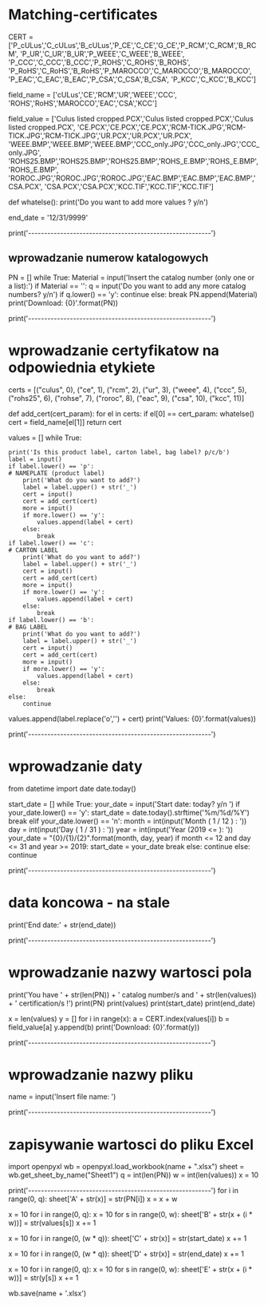 # Matching-certificates
CERT = ['P_cULus','C_cULus','B_cULus','P_CE','C_CE','G_CE','P_RCM','C_RCM','B_RCM',
        'P_UR','C_UR','B_UR','P_WEEE','C_WEEE','B_WEEE',
        'P_CCC','C_CCC','B_CCC','P_ROHS','C_ROHS','B_ROHS',
        'P_RoHS','C_RoHS','B_RoHS','P_MAROCCO','C_MAROCCO','B_MAROCCO',
        'P_EAC','C_EAC','B_EAC','P_CSA','C_CSA','B_CSA',
        'P_KCC','C_KCC','B_KCC']

field_name = ['cULus','CE','RCM','UR','WEEE','CCC',
             'ROHS','RoHS','MAROCCO','EAC','CSA','KCC']

field_value = ['Culus listed cropped.PCX','Culus listed cropped.PCX','Culus listed cropped.PCX',
              'CE.PCX','CE.PCX','CE.PCX','RCM-TICK.JPG','RCM-TICK.JPG','RCM-TICK.JPG','UR.PCX','UR.PCX','UR.PCX',
              'WEEE.BMP','WEEE.BMP','WEEE.BMP','CCC_only.JPG','CCC_only.JPG','CCC_only.JPG',
              'ROHS25.BMP','ROHS25.BMP','ROHS25.BMP','ROHS_E.BMP','ROHS_E.BMP','ROHS_E.BMP',
              'ROROC.JPG','ROROC.JPG','ROROC.JPG','EAC.BMP','EAC.BMP','EAC.BMP','CSA.PCX',
              'CSA.PCX','CSA.PCX','KCC.TIF','KCC.TIF','KCC.TIF']

def whatelse():
    print('Do you want to add more values ? y/n')

end_date = '12/31/9999'

print('---------------------------------------------------------')
## wprowadzanie numerow katalogowych
PN = []
while True:
    Material = input('Insert the catalog number (only one or a list):')
    if Material == '':
        q = input('Do you want to add any more catalog numbers? y/n')
        if q.lower() == 'y':
            continue
        else:
            break
    PN.append(Material)
print('Download: {0}'.format(PN))

print('---------------------------------------------------------')
# wprowadzanie certyfikatow na odpowiednia etykiete
certs = [("culus", 0), ("ce", 1), ("rcm", 2), ("ur", 3), ("weee", 4), ("ccc", 5), ("rohs25", 6), ("rohse", 7),
         ("roroc", 8), ("eac", 9), ("csa", 10), ("kcc", 11)]

def add_cert(cert_param):
    for el in certs:
        if el[0] == cert_param:
            whatelse()
            cert = field_name[el[1]]
    return cert


values = []
while True:

    print('Is this product label, carton label, bag label? p/c/b')
    label = input()
    if label.lower() == 'p':                                                                # NAMEPLATE (product label)
        print('What do you want to add?')
        label = label.upper() + str('_')
        cert = input()
        cert = add_cert(cert)
        more = input()
        if more.lower() == 'y':
            values.append(label + cert)
        else:
            break
    if label.lower() == 'c':                                                                # CARTON LABEL
        print('What do you want to add?')
        label = label.upper() + str('_')
        cert = input()
        cert = add_cert(cert)
        more = input()
        if more.lower() == 'y':
            values.append(label + cert)
        else:
            break
    if label.lower() == 'b':                                                                # BAG LABEL
        print('What do you want to add?')
        label = label.upper() + str('_')
        cert = input()
        cert = add_cert(cert)
        more = input()
        if more.lower() == 'y':
            values.append(label + cert)
        else:
            break
    else:
        continue

values.append(label.replace('o','') + cert)
print('Values: {0}'.format(values))

print('---------------------------------------------------------')
# wprowadzanie daty

from datetime import date
date.today()

start_date = []
while True:
    your_date = input('Start date: today? y/n ')
    if your_date.lower() == 'y':
        start_date = date.today().strftime('%m/%d/%Y')
        break
    elif your_date.lower() == 'n':
        month = int(input('Month ( 1 / 12 ) : '))
        day = int(input('Day ( 1 / 31 ) : '))
        year = int(input('Year (2019 <= ): '))
        your_date = "{0}/{1}/{2}".format(month, day, year)
        if month <= 12 and day <= 31 and year >= 2019:
            start_date = your_date
            break
        else:
            continue
    else:
        continue

print('---------------------------------------------------------')
# data koncowa - na stale
print('End date:' + str(end_date))

print('---------------------------------------------------------')
# wprowadzanie nazwy wartosci pola
print('You have ' + str(len(PN)) + ' catalog number/s and ' + str(len(values)) + ' certification/s !')
print(PN)
print(values)
print(start_date)
print(end_date)


x = len(values)
y = []
for i in range(x):
    a = CERT.index(values[i])
    b = field_value[a]
    y.append(b)
print('Download: {0}'.format(y))

print('---------------------------------------------------------')
# wprowadzanie nazwy pliku

name = input('Insert file name: ')

print('---------------------------------------------------------')
# zapisywanie wartosci do pliku Excel

import openpyxl
wb = openpyxl.load_workbook(name + ".xlsx")
sheet = wb.get_sheet_by_name("Sheet1")
q = int(len(PN))
w = int(len(values))
x = 10

print('---------------------------------------------------------')
for i in range(0, q):
        sheet['A' + str(x)] = str(PN[i])
        x = x + w

x = 10
for i in range(0, q):
    x = 10
    for s in range(0, w):
        sheet['B' + str(x + (i * w))] = str(values[s])
        x += 1

x = 10
for i in range(0, (w * q)):
        sheet['C' + str(x)] = str(start_date)
        x += 1

x = 10
for i in range(0, (w * q)):
        sheet['D' + str(x)] = str(end_date)
        x += 1

x = 10
for i in range(0, q):
    x = 10
    for s in range(0, w):
        sheet['E' + str(x + (i * w))] = str(y[s])
        x += 1

wb.save(name + '.xlsx')


